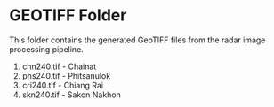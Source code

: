 # GEOTIFF Folder

This folder contains the generated GeoTIFF files from the radar image processing pipeline.

1. chn240.tif - Chainat
2. phs240.tif - Phitsanulok
3. cri240.tif - Chiang Rai
4. skn240.tif - Sakon Nakhon

